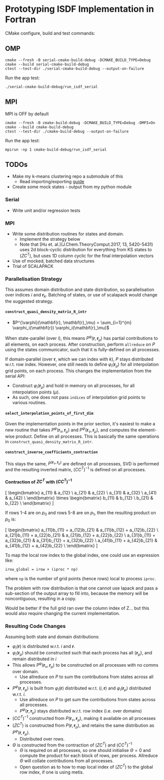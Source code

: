 # Prototyping ISDF Implementation in Fortran

CMake configure, build and test commands:

## OMP

```shell
cmake --fresh -B serial-cmake-build-debug -DCMAKE_BUILD_TYPE=Debug
cmake --build serial-cmake-build-debug
ctest --test-dir ./serial-cmake-build-debug --output-on-failure
```

Run the app test:

```shell
./serial-cmake-build-debug/run_isdf_serial
```

## MPI

MPI is OFF by default

```shell
cmake --fresh -B cmake-build-debug -DCMAKE_BUILD_TYPE=Debug -DMPI=On
cmake --build cmake-build-debug
ctest --test-dir ./cmake-build-debug --output-on-failure
```

Run the app test:

```shell
mpirun -np 1 cmake-build-debug/run_isdf_serial
```


## TODOs

* Make my k-means clustering repo a submodule of this
  * Read importing/exporting [guide](https://cmake.org/cmake/help/latest/guide/importing-exporting/index.html)
* Create some mock states - output from my python module

### Serial

* Write unit and/or regression tests

### MPI

* Write some distribution routines for states and domain.
  * Implement the strategy below
  * Note that [Hu et. al.](J.Chem.TheoryComput.2017, 13, 5420-5431) uses 2d block-cyclic distribution for everything from KS states to $(ZC^T)$, but uses 1D column cyclic for the final interpolation vectors
* Use of mocked, batched data structures
* Trial of SCALAPACK

### Parallelisation Strategy 

This assumes domain distribution and state distribution, so parallelisation over indices $i$ and $\mathbf{r}_k$.
Batching of states, or use of scalapack would change the suggested strategy.

#### `construct_quasi_density_matrix_R_intr`

* $P^{\varphi}(\mathbf{r}, \mathbf{r}_\mu) = \sum_{i=1}^{m}  \varphi_i(\mathbf{r}) \varphi_i(\mathbf{r}_\mu)$

When state-parallel (over $i$), this means $P^{\varphi}(\mathbf{r}, \mathbf{r}_\mu)$ has partial contributions
to all elements, on each process. After construction, perform `allreduce` on $P$ using the states communicator, 
such that it is fully-defined on all processes.

If domain-parallel (over $\mathbf{r}$, which we can index with $k$), $P$ stays distributed w.r.t. row index.
However, one still needs to define $\varphi_i(\mathbf{r}_\mu)$ for all interpolation grid points, on each process.
This changes the implementation from the serial API:

* Construct $\varphi_i(\mathbf{r}_\mu)$ and hold in memory on all processes, for all interpolation points $(\mu)$.
* As such, one does not pass `indices` of interpolation grid points to various routines.

#### `select_interpolation_points_of_first_dim`

Given the implementation points in the prior section, it's easiest to make a new routine that takes 
$P^{\varphi}(\mathbf{r}_\nu, \mathbf{r}_\mu)$ and $P^{\psi}(\mathbf{r}_\nu, \mathbf{r}_\mu)$, and computes the element-wise
product. Define on all processes. This is basically the same operations in `construct_quasi_density_matrix_R_intr`.

#### `construct_inverse_coefficients_contraction`

This stays the same, $P^(\mathbf{r}_\nu, \mathbf{r}_\mu)$ are defined on all processes, SVD is performed and the resulting
inverted matrix, $(CC^T)^{-1}$ is defined on all processes.

#### Contraction of $ZC^T$ with $(CC^T)^{-1}$

\[
\begin{bmatrix}
a_{11} & a_{12} \\
a_{21} & a_{22} \\
a_{31} & a_{32} \\
a_{41} & a_{42} \\
\end{bmatrix}
\times
\begin{bmatrix}
b_{11} & b_{12} \\
b_{21} & b_{22} \\
\end{bmatrix} 
\]

If rows 1-4 are on $p_0$ and rows 5-8 are on $p_1$, then the resulting product on $p_0$ is:

\[
\begin{bmatrix}
a_{11}b_{11} + a_{12}b_{21} & a_{11}b_{12} + a_{12}b_{22} \\
a_{21}b_{11} + a_{22}b_{21} & a_{21}b_{12} + a_{22}b_{22} \\
a_{31}b_{11} + a_{32}b_{21} & a_{31}b_{12} + a_{32}b_{22} \\
a_{41}b_{11} + a_{42}b_{21} & a_{41}b_{12} + a_{42}b_{22} \\
\end{bmatrix}
\]

To map the local row index to the global index, one could use an expression like:

`irow_global = irow + (iproc * np)`

where `np` is the number of grid points (hence rows) local to process `iproc`. 

The problem with row distribution is that one cannot use lapack and pass a sub-section of the output array to fill into, because
the memory will be noncontiguous, resulting in a copy.

Would be better if the full grid ran over the column index of Z... but this would also require changing the current implementation.

### Resulting Code Changes

Assuming both state and domain distributions:

* $\varphi_i(\mathbf{r})$ is distributed w.r.t. $i$ and $\mathbf{r}$. 
* $\varphi_i(\mathbf{r}_\mu)$ should be constructed such that each process has all $\{\mathbf{r}_\mu\}$, and remain distributed in $i$
* This allows $P^\varphi(\mathbf{r}_\nu, \mathbf{r}_\mu)$ to be constructed on all processes with no comms over domain.
  * Use allreduce on $P$ to sum the contributions from states across all processes.
* $P^\varphi(\mathbf{r}, \mathbf{r}_\mu)$ is built from $\varphi_i(\mathbf{r})$ distributed w.r.t. $(i, \mathbf{r})$ and $\varphi_i(\mathbf{r}_\mu)$ distributed w.r.t. $i$.
  * Use allreduce on $P$ to get sum the contributions from states across all processes.
  * $P^\varphi(\mathbf{r}, \mathbf{r}_\mu)$ stays distributed w.r.t. row index (i.e. over domains)
* $(CC^T)^{-1}$ constructed from $P(\mathbf{r}_\nu, \mathbf{r}_\mu)$, making it available on all processes
* $(ZC^T)$ is constructed from $P(\mathbf{r}, \mathbf{r}_\mu)$, and retains the same distribution as $P^\varphi(\mathbf{r}, \mathbf{r}_\mu)$.
  * Distributed over rows.
* $\Theta$ is constructed from the contraction of $(ZC^T)$ and $(CC^T)^{-1}$
  * $\Theta$ is required on all processes, so one should initialise $\Theta=0$ and compute the product for each block of rows, per process. Allreduce $\Theta$ will collate contributions from all processes.
  * Open question as to how to map local index of $(ZC^T)$ to the global row index, if one is using metis.
  